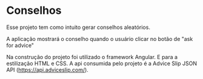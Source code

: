 # Conselhos

Esse projeto tem como intuito gerar conselhos aleatórios.

A aplicação mostrará o conselho quando o usuário clicar no botão de "ask for advice"

Na construção do projeto foi utilizado o framework Angular. E para a estilização HTML e CSS. A api consumida pelo projeto é a Advice Slip JSON API (https://api.adviceslip.com/).
